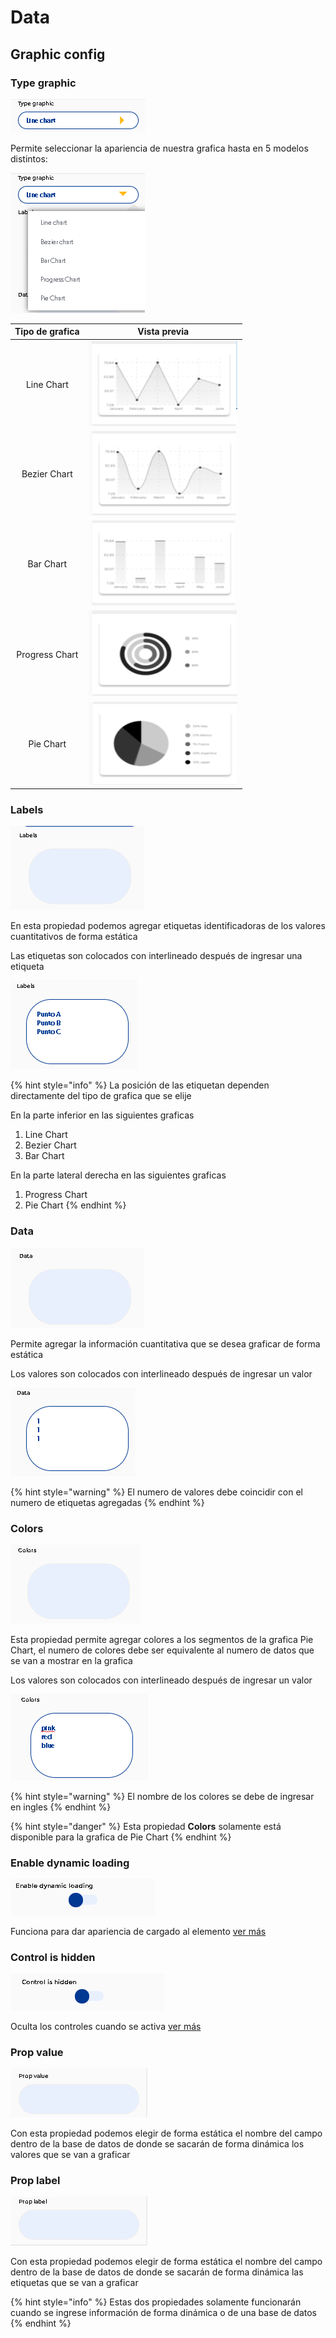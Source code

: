 # Data

## Graphic config

### Type graphic

![](../../../.gitbook/assets/image%20%28306%29.png)

Permite seleccionar la apariencia de nuestra grafica hasta en 5 modelos distintos:

![](../../../.gitbook/assets/image%20%28305%29.png)

| Tipo de grafica | Vista previa |
| :---: | :---: |
| Line Chart | ![](../../../.gitbook/assets/image%20%28308%29.png)  |
| Bezier Chart | ![](../../../.gitbook/assets/image%20%28298%29.png)  |
| Bar Chart | ![](../../../.gitbook/assets/image%20%28301%29.png)  |
| Progress Chart | ![](../../../.gitbook/assets/image%20%28304%29.png)  |
| Pie Chart | ![](../../../.gitbook/assets/image%20%28295%29.png)  |

### Labels

![](../../../.gitbook/assets/image%20%28302%29.png)

En esta propiedad podemos agregar etiquetas identificadoras de los valores cuantitativos de forma estática 

Las etiquetas son colocados con interlineado después de ingresar una etiqueta

![](../../../.gitbook/assets/image%20%28303%29.png)

{% hint style="info" %}
La posición de las etiquetan dependen directamente del tipo de grafica que se elije

En la parte inferior en las siguientes graficas

1. Line Chart
2. Bezier Chart
3. Bar Chart

En la parte lateral derecha en las siguientes graficas

1. Progress Chart
2. Pie Chart
{% endhint %}

### Data

![](../../../.gitbook/assets/image%20%28297%29.png)

Permite agregar la información cuantitativa que se desea graficar de forma estática

Los valores son colocados con interlineado después de ingresar un valor

![](../../../.gitbook/assets/image%20%28300%29.png)

{% hint style="warning" %}
El numero de valores debe coincidir con el numero de etiquetas agregadas
{% endhint %}

### Colors

![](../../../.gitbook/assets/image%20%28296%29.png)

Esta propiedad permite agregar colores a los segmentos de la grafica Pie Chart, el numero de colores debe ser equivalente al numero de datos que se van a mostrar en la grafica 

Los valores son colocados con interlineado después de ingresar un valor

![](../../../.gitbook/assets/image%20%28299%29.png)

{% hint style="warning" %}
El nombre de los colores se debe de ingresar en ingles 
{% endhint %}

{% hint style="danger" %}
Esta propiedad **Colors** solamente está disponible para la grafica de Pie Chart
{% endhint %}

### Enable dynamic loading

![](../../../.gitbook/assets/image%20%28151%29.png)

Funciona para dar apariencia de cargado al elemento [ver más](https://docs.apphive.io/global-functions/data/enable-dynamic-loading)

### Control is hidden

![](../../../.gitbook/assets/image%20%28150%29.png)

Oculta los controles cuando se activa [ver más](https://docs.apphive.io/global-functions/data/control-is-hidden)

### Prop value

![](../../../.gitbook/assets/image%20%28294%29.png)

Con esta propiedad podemos elegir de forma estática el nombre del campo dentro de la base de datos de donde se sacarán de forma dinámica los valores que se van a graficar 

### Prop label

![](../../../.gitbook/assets/image%20%28309%29.png)

Con esta propiedad podemos elegir de forma estática el nombre del campo dentro de la base de datos de donde se sacarán de forma dinámica las etiquetas que se van a graficar 

{% hint style="info" %}
Estas dos propiedades solamente funcionarán cuando se ingrese información de forma dinámica o de una base de datos
{% endhint %}


